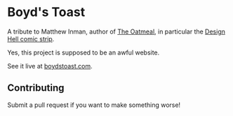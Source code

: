 # Boyd's Toast

A tribute to Matthew Inman, author of [The Oatmeal](http://theoatmeal.com/), in particular the [Design Hell comic strip](https://theoatmeal.com/comics/design_hell).

Yes, this project is supposed to be an awful website.

See it live at [boydstoast.com](https://boydstoast.com).

## Contributing

Submit a pull request if you want to make something worse!
